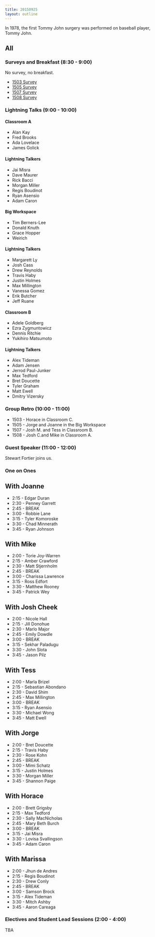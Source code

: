 ```yaml
---
title: 20150925
layout: outline
---
```


In 1978, the first Tommy John surgery was performed on baseball player, Tommy John. 

## All

### Surveys and Breakfast (8:30 - 9:00)

No survey, no breakfast.

* [1503 Survey](http://goo.gl/forms/vyiYjrsltb)
* [1505 Survey](http://goo.gl/forms/0b8EAo2RpI)
* [1507 Survey](http://goo.gl/forms/IwsVBlzGKJ)
* [1508 Survey](http://goo.gl/forms/Qcnnkrry4v)

### Lightning Talks (9:00 - 10:00)

#### Classroom A

* Alan Kay
* Fred Brooks
* Ada Lovelace
* James Golick

#### Lightning Talkers

* Jai Misra
* Dave Maurer
* Rick Bacci
* Morgan Miller
* Regis Boudinot
* Ryan Asensio
* Adam Caron

#### Big Workspace

* Tim Berners-Lee
* Donald Knuth
* Grace Hopper
* Weirich

#### Lightning Talkers

* Margarett Ly
* Josh Cass
* Drew Reynolds
* Travis Haby 
* Justin Holmes
* Max Millington
* Vanessa Gomez
* Erik Butcher
* Jeff Ruane

#### Classroom B

* Adele Goldberg
* Ezra Zygmuntowicz
* Dennis Ritchie
* Yukihiro Matsumoto

#### Lightning Talkers

* Alex Tideman
* Adam Jensen
* Jerrod Paul-Junker 
* Max Tedford
* Bret Doucette
* Tyler Graham
* Matt Ewell
* Dmitry Vizersky

### Group Retro (10:00 - 11:00)

* 1503 - Horace in Classroom C.
* 1505 - Jorge and Joanne in the Big Workspace
* 1507 - Josh M. and Tess in Classroom B.
* 1508 - Josh C.and Mike in Classroom A.

### Guest Speaker (11:00 - 12:00)

Stewart Fortier joins us.

### One on Ones

## With Joanne

* 2:15 - Edgar Duran
* 2:30 - Penney Garrett
* 2:45 - BREAK
* 3:00 - Robbie Lane
* 3:15 - Tyler Komoroske
* 3:30 - Chad Minnerath
* 3:45 - Ryan Johnson

## With Mike

* 2:00 - Torie Joy-Warren
* 2:15 - Amber Crawford
* 2:30 - Matt Stjernholm
* 2:45 - BREAK
* 3:00 - Charissa Lawrence
* 3:15 - Ross Edfort
* 3:30 - Matthew Rooney
* 3:45 - Patrick Wey

## With Josh Cheek

* 2:00 - Nicole Hall
* 2:15 - Jill Donohue
* 2:30 - Marlo Major
* 2:45 - Emily Dowdle
* 3:00 - BREAK
* 3:15 - Sekhar Paladugu
* 3:30 - John Slota
* 3:45 - Jason Pilz

## With Tess

* 2:00 - Marla Brizel
* 2:15 - Sebastian Abondano
* 2:30 - David Shim
* 2:45 - Max Millington
* 3:00 - BREAK
* 3:15 - Ryan Asensio
* 3:30 - Michael Wong
* 3:45 - Matt Ewell

## With Jorge

* 2:00 - Bret Doucette
* 2:15 - Travis Haby
* 2:30 - Rose Kohn
* 2:45 - BREAK
* 3:00 - Mimi Schatz
* 3:15 - Justin Holmes
* 3:30 - Morgan Miller
* 3:45 - Shannon Paige

## With Horace

* 2:00 - Brett Grigsby
* 2:15 - Max Tedford
* 2:30 - Sally MacNicholas
* 2:45 - Mary Beth Burch
* 3:00 - BREAK
* 3:15 - Jai Misra 
* 3:30 - Lovisa Svallingson
* 3:45 - Adam Caron

## With Marissa

* 2:00 - Jhun de Andres
* 2:15 - Regis Boudinot
* 2:30 - Drew Conly
* 2:45 - BREAK
* 3:00 - Samson Brock
* 3:15 - Alex Tideman
* 3:30 - Mitch Ashby
* 3:45 - Aaron Careaga

### Electives and Student Lead Sessions (2:00 - 4:00)

TBA

